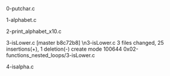 0-putchar.c

1-alphabet.c

2-print_alphabet_x10.c

3-isLower.c
[master b8c72b8] \n3-isLower.c
 3 files changed, 25 insertions(+), 1 deletion(-)
 create mode 100644 0x02-functions_nested_loops/3-isLower.c

4-isalpha.c
